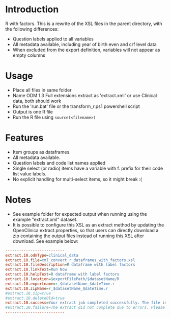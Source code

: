 # Introduction
R with factors. This is a rewrite of the XSL files in the parent directory, with 
the following differences:
- Question labels applied to all variables
- All metadata available, including year of birth even and crf level data
- When excluded from the export definition, variables will not appear as empty columns

# Usage
- Place all files in same folder
- Name ODM 1.3 Full extensions extract as 'extract.xml' or use Clinical data, both should work
- Run the 'run.bat' file or the transform_r.ps1 powershell script
- Output is one R file
- Run the R file using `source(<filename>)`


# Features
- Item groups as dataframes.
- All metadata available.
- Question labels and code list names applied
- Single select (or radio) items have a variable with f. prefix for their code list value labels.
- No explicit handling for multi-select items, so it might break :(


# Notes
- See example folder for expected output when running using the example 
  "extract.xml" dataset.
- It is possible to configure this XSL as an extract method by updating the 
  OpenClinica extract.properties, so that users can directly download a zip 
  containing the output files instead of running this XSL after download. See
  example below:

```ini
--------------------------
extract.10.odmType=clinical_data
extract.10.file=xml_convert_r_dataframes_with_factors.xsl
extract.10.fileDescription=R dataframe with label factors
extract.10.linkText=Run Now
extract.10.helpText=R dataframe with label factors
extract.10.location=$exportFilePath/$datasetName/R
extract.10.exportname=r_$datasetName_$dateTime.r
extract.10.zipName=r_$datasetName_$dateTime.r
#extract.10.zip=true
#extract.10.deleteOld=true
extract.10.success=Your extract job completed successfully. The file is available for download $linkURL.
#extract.10.failure=The extract did not complete due to errors. Please contact your system administrator for details.
--------------------------
```